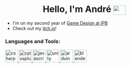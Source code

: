 <h1 align="center">Hello, I'm André <a href="https://twitter.com/mastardy1" target="blank"><img align="center" src="https://cdn.jsdelivr.net/npm/simple-icons@3.0.1/icons/twitter.svg" alt="mastardy1" height="30" width="40" /></a></h1> 

- I'm on my second year of [Game Design at IPB](http://djd.esact.ipb.pt/en/home/)<br>
- Check out my [itch.io](https://gelapt.itch.io/)!

<h3 align="left">Languages and Tools:</h3>
<p align="left">
<a href="https://www.w3schools.com/cs/" target="_blank"> <img src="https://hownot2code.files.wordpress.com/2016/06/2p4i.png?w=676" alt="csharp" width="40" height="40"/> </a>
<a href="https://www.w3schools.com/cpp/" target="_blank"> <img src="https://upload.wikimedia.org/wikipedia/commons/thumb/1/18/ISO_C%2B%2B_Logo.svg/1200px-ISO_C%2B%2B_Logo.svg.png" alt="cplusplus" width="40" height="40"/> </a>
<a href="https://developer.mozilla.org/en-US/docs/Web/JavaScript" target="_blank"> <img src="https://cdn0.iconfinder.com/data/icons/designer-skills/128/node-js-512.png" alt="javascript" width="40" height="40"/> </a> 
<a href="https://unity.com/" target="_blank"> <img src="https://www.vectorlogo.zone/logos/unity3d/unity3d-icon.svg" alt="unity" width="40" height="40"/> </a>
<a href="https://www.arduino.cc/" target="_blank"> <img src="https://cdn.worldvectorlogo.com/logos/arduino-1.svg" alt="arduino" width="40" height="40"/> </a>
<a href="https://www.blender.org/" target="_blank"> <img src="https://download.blender.org/branding/community/blender_community_badge_white.svg" alt="blender" width="40" height="40"> </a>
</p>
